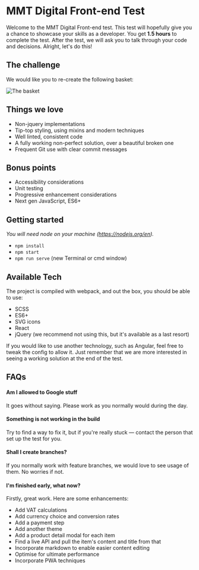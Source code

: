 # MMT Digital Front-end Test

Welcome to the MMT Digital Front-end test. This test will hopefully give you a chance to showcase your skills as a developer. You get **1.5 hours** to complete the test. After the test, we will ask you to talk through your code and decisions. Alright, let's do this!

## The challenge

We would like you to re-create the following basket:

![The basket](https://slack-imgs.com/?c=1&url=https%3A%2F%2Fcdn.dribbble.com%2Fusers%2F42384%2Fscreenshots%2F668649%2Fattachments%2F59014%2Fcart_update_large.png)

## Things we love

* Non-jquery implementations
* Tip-top styling, using mixins and modern techniques
* Well linted, consistent code
* A fully working non-perfect solution, over a beautiful broken one
* Frequent Git use with clear commit messages

## Bonus points

* Accessibility considerations
* Unit testing
* Progressive enhancement considerations
* Next gen JavaScript, ES6+

## Getting started

*You will need node on your machine (https://nodejs.org/en).*

* `npm install`
* `npm start`
* `npm run serve` (new Terminal or cmd window)

## Available Tech

The project is compiled with webpack, and out the box, you should be able to use:

* SCSS
* ES6+
* SVG icons
* React
* jQuery (we recommend not using this, but it's available as a last resort)

If you would like to use another technology, such as Angular, feel free to tweak the config to allow it. Just remember that we are more interested in seeing a working solution at the end of the test.

## FAQs

#### Am I allowed to Google stuff
It goes without saying. Please work as you normally would during the day.


#### Something is not working in the build
Try to find a way to fix it, but if you're really stuck — contact the person that set up the test for you.


#### Shall I create branches?
If you normally work with feature branches, we would love to see usage of them. No worries if not.


#### I'm finished early, what now?

Firstly, great work. Here are some enhancements:

* Add VAT calculations
* Add currency choice and conversion rates
* Add a payment step
* Add another theme
* Add a product detail modal for each item
* Find a live API and pull the item's content and title from that
* Incorporate markdown to enable easier content editing
* Optimise for ultimate performance
* Incorporate PWA techniques
